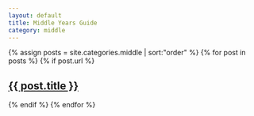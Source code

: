 ```yaml
---
layout: default
title: Middle Years Guide
category: middle
---
```


<div>
  {% assign posts = site.categories.middle | sort:"order" %}
  {% for post in posts %}
    {% if post.url %}      
        <h2><a href="{{ post.url }}">{{ post.title }}</a></h2>
        <!-- {{ post.excerpt }} -->
    {% endif %}
  {% endfor %}
</div>